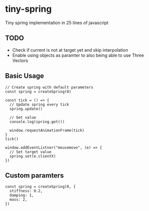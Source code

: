 # tiny-spring

Tiny spring implementation in 25 lines of javascript

## TODO
- Check if current is not at target yet and skip interpolation
- Enable using objects as paramter to also being able to use Three Vectors

## Basic Usage

```
// Create spring with default parameters
const spring = createSpring(0)

const tick = () => {
  // Update spring every tick
  spring.update()

  // Get value
  console.log(spring.get())

  window.requestAnimationFrame(tick)	
}
tick()

window.addEventListner("mousemove", (e) => {
  // Set target value
  spring.set(e.clientX)
})
```

## Custom paramters

```
const spring = createSpring(0, {
  stiffness: 0.2, 
  damping: 1, 
  mass: 2, 
})
```
